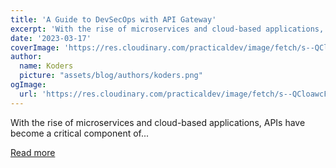 ```yaml
---
title: 'A Guide to DevSecOps with API Gateway'
excerpt: 'With the rise of microservices and cloud-based applications, APIs have become a critical component of...'
date: '2023-03-17'
coverImage: 'https://res.cloudinary.com/practicaldev/image/fetch/s--QCloawcF--/c_imagga_scale,f_auto,fl_progressive,h_420,q_auto,w_1000/https://dev-to-uploads.s3.amazonaws.com/uploads/articles/fp8gxazhdbrsbut9dux6.png'
author:
  name: Koders
  picture: "assets/blog/authors/koders.png"
ogImage:
  url: 'https://res.cloudinary.com/practicaldev/image/fetch/s--QCloawcF--/c_imagga_scale,f_auto,fl_progressive,h_420,q_auto,w_1000/https://dev-to-uploads.s3.amazonaws.com/uploads/articles/fp8gxazhdbrsbut9dux6.png'
---
```


With the rise of microservices and cloud-based applications, APIs have become a critical component of...

[Read more](https://dev.to/apisix/a-guide-to-devsecops-with-api-gateway-4fn5)
